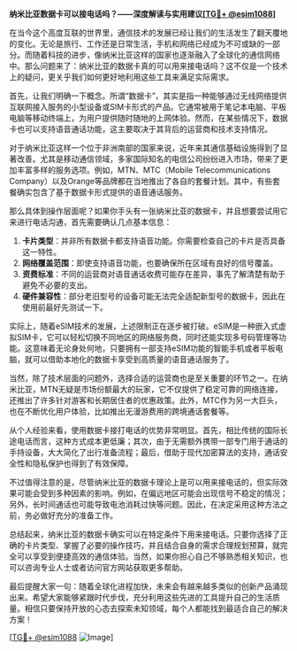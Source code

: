 **纳米比亚数据卡可以接电话吗？——深度解读与实用建议[[TG💪+ @esim1088](https://t.me/s/esim1088)]**

在当今这个高度互联的世界里，通信技术的发展已经让我们的生活发生了翻天覆地的变化。无论是旅行、工作还是日常生活，手机和网络已经成为不可或缺的一部分。而随着科技的进步，像纳米比亚这样的国家也逐渐融入了全球化的通信网络中。那么问题来了：纳米比亚的数据卡真的可以用来接电话吗？这不仅是一个技术上的疑问，更关乎我们如何更好地利用这些工具来满足实际需求。

首先，让我们明确一下概念。所谓“数据卡”，其实是指一种能够通过无线网络提供互联网接入服务的小型设备或SIM卡形式的产品。它通常被用于笔记本电脑、平板电脑等移动终端上，为用户提供随时随地的上网体验。然而，在某些情况下，数据卡也可以支持语音通话功能，这主要取决于其背后的运营商和技术支持情况。

对于纳米比亚这样一个位于非洲南部的国家来说，近年来其通信基础设施得到了显著改善。尤其是移动通信领域，多家国际知名的电信公司纷纷进入市场，带来了更加丰富多样的服务选项。例如，MTN、MTC（Mobile Telecommunications Company）以及Orange等品牌都在当地推出了各自的套餐计划。其中，有些套餐确实包含了基于数据卡形式提供的语音通话服务。

那么具体到操作层面呢？如果你手头有一张纳米比亚的数据卡，并且想要尝试用它来进行电话沟通，首先需要确认几点基本信息：
1. **卡片类型**：并非所有数据卡都支持语音功能。你需要检查自己的卡片是否具备这一特性。
2. **网络覆盖范围**：即使支持语音功能，也要确保所在区域有良好的信号覆盖。
3. **资费标准**：不同的运营商对语音通话收费可能存在差异，事先了解清楚有助于避免不必要的支出。
4. **硬件兼容性**：部分老旧型号的设备可能无法完全适配新型号的数据卡，因此在使用前最好先测试一下。

实际上，随着eSIM技术的发展，上述限制正在逐步被打破。eSIM是一种嵌入式虚拟SIM卡，它可以轻松切换不同地区的网络服务商，同时还能实现多号码管理等功能。这意味着无论身处何地，只要拥有一部支持eSIM功能的智能手机或者平板电脑，就可以借助本地化的数据卡享受到高质量的语音通话服务了。

当然，除了技术层面的问题外，选择合适的运营商也是至关重要的环节之一。在纳米比亚，MTN无疑是市场份额最大的玩家，它不仅提供了稳定可靠的网络连接，还推出了许多针对游客和长期居住者的优惠政策。此外，MTC作为另一大巨头，也在不断优化用户体验，比如推出无漫游费用的跨境通话套餐等。

从个人经验来看，使用数据卡接打电话的优势非常明显。首先，相比传统的国际长途电话而言，这种方式成本更低廉；其次，由于无需额外携带一部专门用于通话的手持设备，大大简化了出行准备流程；最后，借助于现代加密算法的支持，通话安全性和隐私保护也得到了有效保障。

不过值得注意的是，尽管纳米比亚的数据卡理论上是可以用来接电话的，但实际效果可能会受到多种因素的影响。例如，在偏远地区可能会出现信号不稳定的情况；另外，长时间通话也可能导致电池消耗过快等问题。因此，在决定采用这种方法之前，务必做好充分的准备工作。

总结起来，纳米比亚的数据卡确实可以在特定条件下用来接电话。只要你选择了正确的卡片类型、掌握了必要的操作技巧，并且结合自身的需求合理规划预算，就完全可以享受到便捷高效的通信体验。当然，如果你担心自己不够熟悉相关知识，也可以咨询专业人士或者访问官方网站获取更多帮助。

最后提醒大家一句：随着全球化进程加快，未来会有越来越多类似的创新产品涌现出来。希望大家能够紧跟时代步伐，充分利用这些先进的工具提升自己的生活质量。相信只要保持开放的心态去探索未知领域，每个人都能找到最适合自己的解决方案！

[[TG💪+ @esim1088](https://t.me/s/esim1088) ![Image](https://i.postimg.cc/4NQfJmqS/Snipaste-2025-05-13-00-14-12.png)]